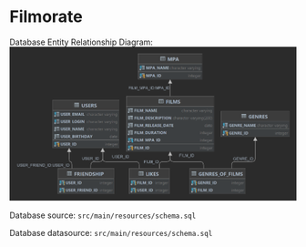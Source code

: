 # Filmorate
Database Entity Relationship Diagram:
![](filmorate.png)

Database source: `src/main/resources/schema.sql`

Database datasource: `src/main/resources/schema.sql`